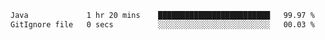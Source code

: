 <!--START_SECTION:waka-->

```txt
Java             1 hr 20 mins    █████████████████████████   99.97 %
GitIgnore file   0 secs          ░░░░░░░░░░░░░░░░░░░░░░░░░   00.03 %
```

<!--END_SECTION:waka-->
